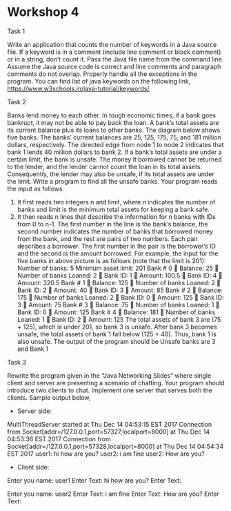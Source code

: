# Workshop 4

Task 1

Write an application that counts the number of keywords in a Java source file. If a keyword is in a comment (include line comment or block comment) or in a string, don’t count it. Pass the Java file name from the command line. Assume the Java source code is correct and line comments and paragraph comments do not overlap. Properly handle all the exceptions in the program.
You can find list of java keywords on the following link,
https://www.w3schools.in/java-tutorial/keywords/

Task 2

Banks lend money to each other. In tough economic times, if a bank goes bankrupt, it may not be able to pay back the loan. A bank’s total assets are its current balance plus its loans to other banks. The diagram below shows five banks. The banks’ current balances are 25, 125, 175, 75, and 181 million dollars, respectively. The directed edge from node 1 to node 2 indicates that bank 1 lends 40 million dollars to bank 2.
If a bank’s total assets are under a certain limit, the bank is unsafe. The money it borrowed cannot be returned to the lender, and the lender cannot count the loan in its total assets. Consequently, the lender may also be unsafe, if its total assets are under the limit.
Write a program to find all the unsafe banks. Your program reads the input as follows.
1. It first reads two integers n and limit, where n indicates the number of banks and limit is
the minimum total assets for keeping a bank safe.
2. It then reads n lines that describe the information for n banks with IDs from 0 to n-1.
The first number in the line is the bank’s balance, the second number indicates the number of
banks that borrowed money from the bank, and the rest are pairs of two numbers. Each pair
describes a borrower. The first number in the pair is the borrower’s ID and the second is the
amount borrowed. For example, the input for the five banks in above picture is as follows (note
that the limit is 201):
Number of banks: 5
Minimum asset limit: 201
Bank # 0  Balance: 25  Number of banks Loaned: 2  Bank ID: 1  Amount: 100.5  Bank
ID: 4  Amount: 320.5
Bank # 1  Balance: 125  Number of banks Loaned: 2  Bank ID: 2  Amount: 40  Bank
ID: 3  Amount: 85
Bank # 2  Balance: 175  Number of banks Loaned: 2  Bank ID: 0  Amount: 125  Bank
ID: 3  Amount: 75
Bank # 3  Balance: 75  Number of banks Loaned: 1  Bank ID: 0  Amount: 125
Bank # 4  Balance: 181  Number of banks Loaned: 1  Bank ID: 2  Amount: 125
The total assets of bank 3 are (75 + 125), which is under 201, so bank 3 is unsafe. After bank 3
becomes unsafe, the total assets of bank 1 fall below (125 + 40). Thus, bank 1 is also unsafe.
The output of the program should be
Unsafe banks are 3 and Bank 1

Task 3

Rewrite the program given in the “Java Networking Slides” where single client and server are
presenting a scenario of chatting. Your program should introduce two clients to chat.
Implement one server that serves both the clients. Sample output below,
- Server side:

MultiThreadServer started at Thu Dec 14 04:53:15 EST 2017
Connection from Socket[addr=/127.0.0.1,port=57327,localport=8000] at Thu Dec 14 04:53:36 EST
2017
Connection from Socket[addr=/127.0.0.1,port=57328,localport=8000] at Thu Dec 14 04:54:34 EST
2017
user1: hi how are you?
user2: i am fine
user2: How are you?

- Client side:

Enter you name: user1
Enter Text: hi how are you?
Enter Text:


Enter you name: user2
Enter Text: i am fine
Enter Text: How are you?
Enter Text:
